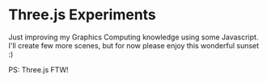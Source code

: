 # Three.js Experiments

Just improving my Graphics Computing knowledge using some Javascript.
I'll create few more scenes, but for now please enjoy this wonderful sunset :)

PS: Three.js FTW!
